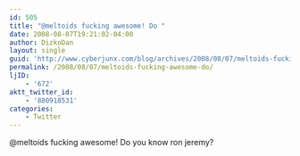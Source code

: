 ```yaml
---
id: 505
title: "@meltoids fucking awesome! Do "
date: 2008-08-07T19:21:02-04:00
author: DizkoDan
layout: single
guid: 'http://www.cyberjunx.com/blog/archives/2008/08/07/meltoids-fucking-awesome-do/'
permalink: /2008/08/07/meltoids-fucking-awesome-do/
ljID:
    - '672'
aktt_twitter_id:
    - '880918531'
categories:
    - Twitter
---
```


@meltoids fucking awesome! Do you know ron jeremy?